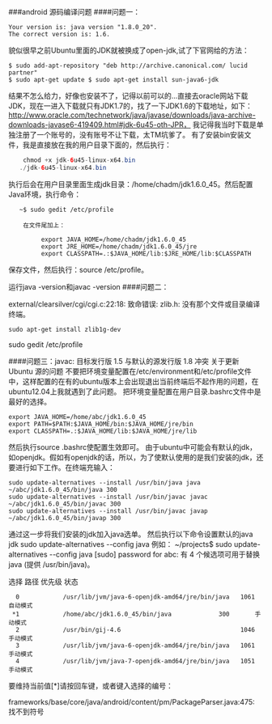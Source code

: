 ###android 源码编译问题
####问题一：
```
Your version is: java version "1.8.0_20". 
The correct version is: 1.6.
```

貌似很早之前Ubuntu里面的JDK就被换成了open-jdk,试了下官网给的方法：
```
$ sudo add-apt-repository "deb http://archive.canonical.com/ lucid partner" 
$ sudo apt-get update $ sudo apt-get install sun-java6-jdk
```
 结果不怎么给力，好像也安装不了，记得以前可以的...直接去oracle网站下载JDK，现在一进入下载就只有JDK1.7的，找了一下JDK1.6的下载地址，如下：
 http://www.oracle.com/technetwork/java/javase/downloads/java-archive-downloads-javase6-419409.html#jdk-6u45-oth-JPR，
 我记得我当时下载是单独注册了一个账号的，没有账号不让下载，太TM坑爹了。
 有了安装bin安装文件，我是直接放在我的用户目录下面的，然后执行：
```java
    chmod +x jdk-6u45-linux-x64.bin
   ./jdk-6u45-linux-x64.bin 
```

执行后会在用户目录里面生成jdk目录：/home/chadm/jdk1.6.0_45。然后配置Java环境，执行命令：
```
   ~$ sudo gedit /etc/profile

    在文件尾加上：

         export JAVA_HOME=/home/chadm/jdk1.6.0_45
         export JRE_HOME=/home/chadm/jdk1.6.0_45/jre  
         export CLASSPATH=.:$JAVA_HOME/lib:$JRE_HOME/lib:$CLASSPATH  
```
   保存文件，然后执行：source /etc/profile。

   运行java -version和javac -version
####问题二：

external/clearsilver/cgi/cgi.c:22:18: 致命错误: zlib.h: 没有那个文件或目录编译终端。
```
sudo apt-get install zlib1g-dev
```

sudo gedit /etc/profile

####问题三：javac: 目标发行版 1.5 与默认的源发行版 1.8 冲突
关于更新Ubuntu 源的问题
不要把环境变量配置在/etc/environment和/etc/profile文件中，这样配置的在有的ubuntu版本上会出现退出当前终端后不起作用的问题，在ubuntu12.04上我就遇到了此问题。
把环境变量配置在用户目录.bashrc文件中是最好的选择。
```
export JAVA_HOME=/home/abc/jdk1.6.0_45
export PATH=$PATH:$JAVA_HOME/bin:$JAVA_HOME/jre/bin
export CLASSPATH=.:$JAVA_HOME/lib:$JAVA_HOME/jre/lib
```
然后执行source .bashrc使配置生效即可。
由于ubuntu中可能会有默认的jdk，如openjdk。假如有openjdk的话，所以，为了使默认使用的是我们安装的jdk，还要进行如下工作。在终端充输入：
```
sudo update-alternatives --install /usr/bin/java java ~/abc/jdk1.6.0_45/bin/java 300
sudo update-alternatives --install /usr/bin/javac javac ~/abc/jdk1.6.0_45/bin/javac 300
sudo update-alternatives --install /usr/bin/javac javap ~/abc/jdk1.6.0_45/bin/javap 300
```
通过这一步将我们安装的jdk加入java选单。
然后执行以下命令设置默认的java jdk
sudo update-alternatives --config java
例如：
~/projects$ sudo update-alternatives --config java
[sudo] password for abc: 
有 4 个候选项可用于替换 java (提供 /usr/bin/java)。

  选择       路径                                          优先级  状态
```
  0            /usr/lib/jvm/java-6-openjdk-amd64/jre/bin/java   1061      自动模式
 *1            /home/abc/jdk1.6.0_45/bin/java             300       手动模式
  2            /usr/bin/gij-4.6                                 1046      手动模式
  3            /usr/lib/jvm/java-6-openjdk-amd64/jre/bin/java   1061      手动模式
  4            /usr/lib/jvm/java-7-openjdk-amd64/jre/bin/java   1051      手动模式
```
要维持当前值[*]请按回车键，或者键入选择的编号：

frameworks/base/core/java/android/content/pm/PackageParser.java:475: 找不到符号